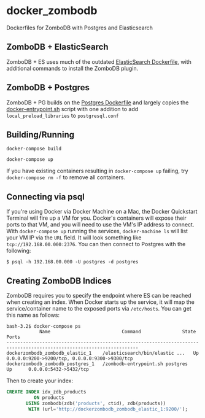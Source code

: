 # docker_zombodb

Dockerfiles for ZomboDB with Postgres and Elasticsearch

ZomboDB + ElasticSearch
---------------------
ZomboDB + ES uses much of the outdated [ElasticSearch Dockerfile](https://github.com/dockerfile/elasticsearch), with additional commands to install the ZomboDB plugin.


ZomboDB + Postgres
----------------
ZomboDB + PG builds on the [Postgres Dockerfile](https://github.com/docker-library/postgres/blob/master/9.5/Dockerfile) and largely copies the [docker-entrypoint.sh](https://github.com/docker-library/postgres/blob/master/9.3/docker-entrypoint.sh) script with one addition to add `local_preload_libraries` to `postgresql.conf`


Building/Running
-----------------

`docker-compose build`

`docker-compose up`

If you have existing containers resulting in `docker-compose up` failing, try `docker-compose rm -f` to remove all containers.

Connecting via psql
-------------------

If you're using Docker via Docker Machine on a Mac, the Docker Quickstart Terminal will fire up a VM for you. Docker's containers will expose their ports to that VM, and you will need to use the VM's IP address to connect. With `docker-compose up` running the services, `docker-machine ls` will list your VM IP via the `URL` field. It will look something like `tcp://192.168.00.000:2376`. You can then connect to Postgres with the following:

```
$ psql -h 192.168.00.000 -U postgres -d postgres
```

Creating ZomboDB Indices
----------------------
ZomboDB requires you to specify the endpoint where ES can be reached when creating an index. When Docker starts up the service, it will map the service/container name to the exposed ports via `/etc/hosts`. You can get this name as follows:

```
bash-3.2$ docker-compose ps
            Name                          Command               State                       Ports
----------------------------------------------------------------------------------------------------------------------
dockerzombodb_zombodb_elastic_1    /elasticsearch/bin/elastic ...   Up      0.0.0.0:9200->9200/tcp, 0.0.0.0:9300->9300/tcp
dockerzombodb_zombodb_postgres_1   /zombodb-entrypoint.sh postgres    Up      0.0.0.0:5432->5432/tcp
```

Then to create your index:

```sql
CREATE INDEX idx_zdb_products
          ON products
       USING zombodb(zdb('products', ctid), zdb(products))
        WITH (url='http://dockerzombodb_zombodb_elastic_1:9200/');
```